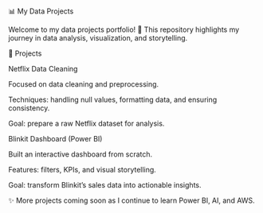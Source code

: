 📊 My Data Projects

Welcome to my data projects portfolio! 🚀
This repository highlights my journey in data analysis, visualization, and storytelling.

🔹 Projects

Netflix Data Cleaning

Focused on data cleaning and preprocessing.

Techniques: handling null values, formatting data, and ensuring consistency.

Goal: prepare a raw Netflix dataset for analysis.

Blinkit Dashboard (Power BI)

Built an interactive dashboard from scratch.

Features: filters, KPIs, and visual storytelling.

Goal: transform Blinkit’s sales data into actionable insights.

✨ More projects coming soon as I continue to learn Power BI, AI, and AWS.
